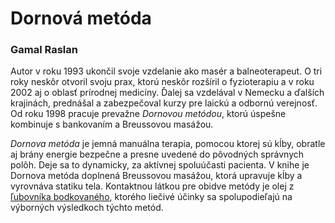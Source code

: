 Dornová metóda
==============

### Gamal Raslan

Autor v roku 1993 ukončil svoje vzdelanie ako masér a balneoterapeut. O tri roky
neskôr otvoril svoju prax, ktorú neskôr rozšíril o fyzioterapiu a v roku 2002 aj
o oblasť prírodnej medicíny. Ďalej sa vzdelával v Nemecku a ďalších krajinách,
prednášal a zabezpečoval kurzy pre laickú a odbornú verejnosť. Od roku 1998
pracuje prevažne *Dornovou metódou*, ktorú úspešne kombinuje s bankovaním a
Breussovou masážou.

*Dornova metóda* je jemná manuálna terapia, pomocou ktorej sú kĺby, obratle aj
brány energie bezpečne a presne uvedené do pôvodných správnych polôh. Deje sa to
dynamicky, za aktívnej spoluúčasti pacienta. V knihe je Dornova metóda doplnená
Breussovou masážou, ktorá upravuje kĺby a vyrovnáva statiku tela. Kontaktnou
látkou pre obidve metódy je olej z [ľubovníka
bodkovaného](/sip/bylinky/lubovnik-bodkovany/), ktorého liečivé
účinky sa spolupodieľajú na výborných výsledkoch týchto metód.


